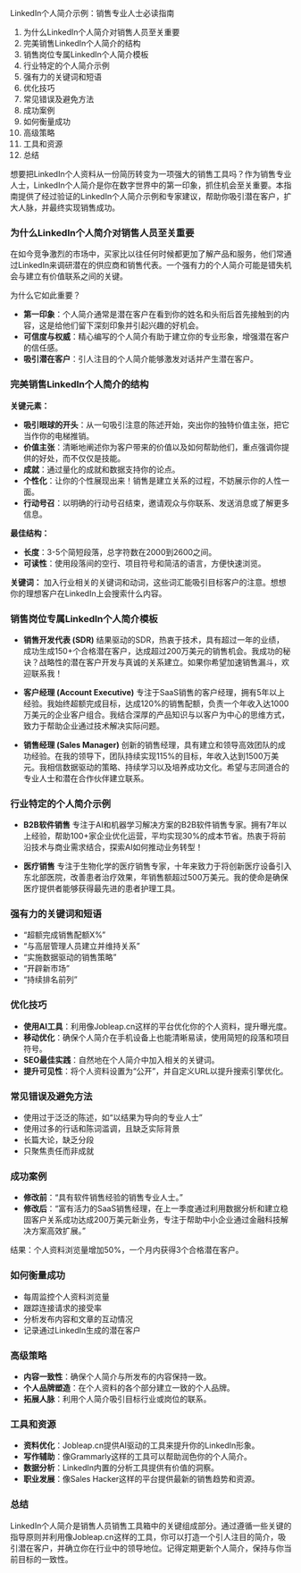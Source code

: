 LinkedIn个人简介示例：销售专业人士必读指南

1. 为什么LinkedIn个人简介对销售人员至关重要
2. 完美销售LinkedIn个人简介的结构
3. 销售岗位专属LinkedIn个人简介模板
4. 行业特定的个人简介示例
5. 强有力的关键词和短语
6. 优化技巧
7. 常见错误及避免方法
8. 成功案例
9. 如何衡量成功
10. 高级策略
11. 工具和资源
12. 总结

想要把LinkedIn个人资料从一份简历转变为一项强大的销售工具吗？作为销售专业人士，LinkedIn个人简介是你在数字世界中的第一印象，抓住机会至关重要。本指南提供了经过验证的LinkedIn个人简介示例和专家建议，帮助你吸引潜在客户，扩大人脉，并最终实现销售成功。

### 为什么LinkedIn个人简介对销售人员至关重要

在如今竞争激烈的市场中，买家比以往任何时候都更加了解产品和服务，他们常通过LinkedIn来调研潜在的供应商和销售代表。一个强有力的个人简介可能是错失机会与建立有价值联系之间的关键。

为什么它如此重要？

* **第一印象**：个人简介通常是潜在客户在看到你的姓名和头衔后首先接触到的内容，这是给他们留下深刻印象并引起兴趣的好机会。
* **可信度与权威**：精心编写的个人简介有助于建立你的专业形象，增强潜在客户的信任感。
* **吸引潜在客户**：引人注目的个人简介能够激发对话并产生潜在客户。

### 完美销售LinkedIn个人简介的结构

**关键元素：**

* **吸引眼球的开头**：从一句吸引注意的陈述开始，突出你的独特价值主张，把它当作你的电梯推销。
* **价值主张**：清晰地阐述你为客户带来的价值以及如何帮助他们，重点强调你提供的好处，而不仅仅是技能。
* **成就**：通过量化的成就和数据支持你的论点。
* **个性化**：让你的个性展现出来！销售是建立关系的过程，不妨展示你的人性一面。
* **行动号召**：以明确的行动号召结束，邀请观众与你联系、发送消息或了解更多信息。

**最佳结构：**

* **长度**：3-5个简短段落，总字符数在2000到2600之间。
* **可读性**：使用段落间的空行、项目符号和简洁的语言，方便快速浏览。

**关键词：**
加入行业相关的关键词和动词，这些词汇能吸引目标客户的注意。想想你的理想客户在LinkedIn上会搜索什么内容。

### 销售岗位专属LinkedIn个人简介模板

* **销售开发代表 (SDR)**
  结果驱动的SDR，热衷于技术，具有超过一年的业绩，成功生成150+个合格潜在客户，达成超过200万美元的销售机会。我成功的秘诀？战略性的潜在客户开发与真诚的关系建立。如果你希望加速销售漏斗，欢迎联系我！

* **客户经理 (Account Executive)**
  专注于SaaS销售的客户经理，拥有5年以上经验。我始终超额完成目标，达成120%的销售配额，负责一个年收入达1000万美元的企业客户组合。我结合深厚的产品知识与以客户为中心的思维方式，致力于帮助企业通过技术解决实际问题。

* **销售经理 (Sales Manager)**
  创新的销售经理，具有建立和领导高效团队的成功经验。在我的领导下，团队持续实现115%的目标，年收入达到1500万美元。我相信数据驱动的策略、持续学习以及培养成功文化。希望与志同道合的专业人士和潜在合作伙伴建立联系。

### 行业特定的个人简介示例

* **B2B软件销售**
  专注于AI和机器学习解决方案的B2B软件销售专家。拥有7年以上经验，帮助100+家企业优化运营，平均实现30%的成本节省。热衷于将前沿技术与商业需求结合，探索AI如何推动业务转型！

* **医疗销售**
  专注于生物化学的医疗销售专家，十年来致力于将创新医疗设备引入东北部医院，改善患者治疗效果，年销售额超过500万美元。我的使命是确保医疗提供者能够获得最先进的患者护理工具。

### 强有力的关键词和短语

* “超额完成销售配额X%”
* “与高层管理人员建立并维持关系”
* “实施数据驱动的销售策略”
* “开辟新市场”
* “持续排名前列”

### 优化技巧

* **使用AI工具**：利用像Jobleap.cn这样的平台优化你的个人资料，提升曝光度。
* **移动优化**：确保个人简介在手机设备上也能清晰易读，使用简短的段落和项目符号。
* **SEO最佳实践**：自然地在个人简介中加入相关的关键词。
* **提升可见性**：将个人资料设置为“公开”，并自定义URL以提升搜索引擎优化。

### 常见错误及避免方法

* 使用过于泛泛的陈述，如“以结果为导向的专业人士”
* 使用过多的行话和陈词滥调，且缺乏实际背景
* 长篇大论，缺乏分段
* 只聚焦责任而非成就

### 成功案例

* **修改前**：“具有软件销售经验的销售专业人士。”
* **修改后**：“富有活力的SaaS销售经理，在上一季度通过利用数据分析和建立稳固客户关系成功达成200万美元新业务，专注于帮助中小企业通过金融科技解决方案高效扩展。”

结果：个人资料浏览量增加50%，一个月内获得3个合格潜在客户。

### 如何衡量成功

* 每周监控个人资料浏览量
* 跟踪连接请求的接受率
* 分析发布内容和文章的互动情况
* 记录通过LinkedIn生成的潜在客户

### 高级策略

* **内容一致性**：确保个人简介与所发布的内容保持一致。
* **个人品牌塑造**：在个人资料的各个部分建立一致的个人品牌。
* **拓展人脉**：利用个人简介吸引目标行业或岗位的联系。

### 工具和资源

* **资料优化**：Jobleap.cn提供AI驱动的工具来提升你的LinkedIn形象。
* **写作辅助**：像Grammarly这样的工具可以帮助润色你的个人简介。
* **数据分析**：LinkedIn内置的分析工具提供有价值的洞察。
* **职业发展**：像Sales Hacker这样的平台提供最新的销售趋势和资源。

### 总结

LinkedIn个人简介是销售人员销售工具箱中的关键组成部分。通过遵循一些关键的指导原则并利用像Jobleap.cn这样的工具，你可以打造一个引人注目的简介，吸引潜在客户，并确立你在行业中的领导地位。记得定期更新个人简介，保持与你当前目标的一致性。
